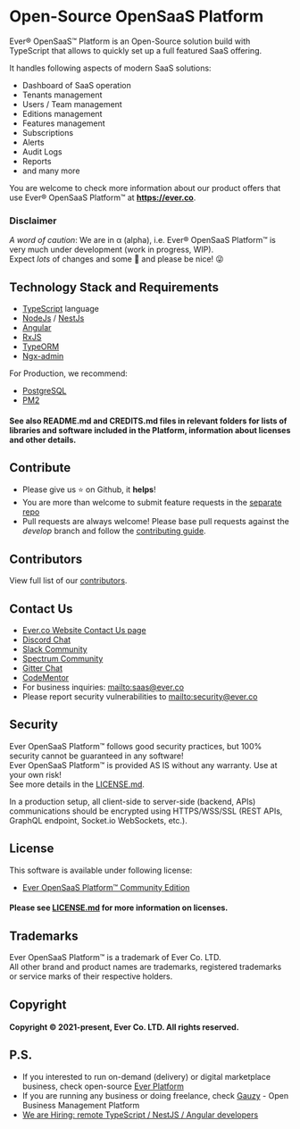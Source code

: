 # Open-Source OpenSaaS Platform

Ever® OpenSaaS™ Platform is an Open-Source solution build with TypeScript that allows to quickly set up a full featured SaaS offering.

It handles following aspects of modern SaaS solutions:

- Dashboard of SaaS operation
- Tenants management
- Users / Team management
- Editions management
- Features management
- Subscriptions
- Alerts
- Audit Logs
- Reports
- and many more

You are welcome to check more information about our product offers that use Ever® OpenSaaS Platform™ at **<https://ever.co>**.

### Disclaimer

_A word of caution_: We are in α (alpha), i.e. Ever® OpenSaaS Platform™ is very much under development (work in progress, WIP).  
Expect _lots_ of changes and some :bug: and please be nice! :stuck_out_tongue_winking_eye:

## Technology Stack and Requirements

-   [TypeScript](https://www.typescriptlang.org) language
-   [NodeJs](https://nodejs.org) / [NestJs](https://github.com/nestjs/nest)
-   [Angular](https://angular.io)
-   [RxJS](http://reactivex.io/rxjs)
-   [TypeORM](https://github.com/typeorm/typeorm)
-   [Ngx-admin](https://github.com/akveo/ngx-admin)

For Production, we recommend:

-   [PostgreSQL](https://www.postgresql.org)
-   [PM2](https://github.com/Unitech/pm2)

#### See also README.md and CREDITS.md files in relevant folders for lists of libraries and software included in the Platform, information about licenses and other details.

## Contribute

-   Please give us :star: on Github, it **helps**!
-   You are more than welcome to submit feature requests in the [separate repo](https://github.com/ever-co/feature-requests/issues)
-   Pull requests are always welcome! Please base pull requests against the _develop_ branch and follow the [contributing guide](.github/CONTRIBUTING.md).

## Contributors

View full list of our [contributors](https://github.com/ever-co/saas/graphs/contributors).

## Contact Us

-   [Ever.co Website Contact Us page](https://ever.co/contacts)
-   [Discord Chat](https://discord.gg/msqRJ4w)
-   [Slack Community](https://join.slack.com/t/everplatform/shared_invite/enQtNzc2NzI1OTgwMjQwLTBkODI3OTU2ZDI1YTQwNWE3OGExYWUwYjE5NThkMjRiYjA0NmFiNzZhYWUzNWViNWI4Nzg2YTc3MzY2MjY0YzU)
-   [Spectrum Community](https://spectrum.chat/ever)
-   [Gitter Chat](https://gitter.im/ever-co/ever)
-   [CodeMentor](https://www.codementor.io/evereq)
-   For business inquiries: <mailto:saas@ever.co>
-   Please report security vulnerabilities to <mailto:security@ever.co>

## Security

Ever OpenSaaS Platform™ follows good security practices, but 100% security cannot be guaranteed in any software!  
Ever OpenSaaS Platform™ is provided AS IS without any warranty. Use at your own risk!  
See more details in the [LICENSE.md](LICENSE.md).

In a production setup, all client-side to server-side (backend, APIs) communications should be encrypted using HTTPS/WSS/SSL (REST APIs, GraphQL endpoint, Socket.io WebSockets, etc.).

## License

This software is available under following license:

-   [Ever OpenSaaS Platform™ Community Edition](https://github.com/ever-co/saas/blob/develop/LICENSE.md)

#### Please see [LICENSE.md](LICENSE.md) for more information on licenses.

## Trademarks

Ever OpenSaaS Platform™ is a trademark of Ever Co. LTD.  
All other brand and product names are trademarks, registered trademarks or service marks of their respective holders.

## Copyright

#### Copyright © 2021-present, Ever Co. LTD. All rights reserved.

## P.S.

-   If you interested to run on-demand (delivery) or digital marketplace business, check open-source [Ever Platform](https://github.com/ever-co/ever)
-   If you are running any business or doing freelance, check [Gauzy](https://github.com/ever-co/gauzy) - Open Business Management Platform
-   [We are Hiring: remote TypeScript / NestJS / Angular developers](https://github.com/ever-co/jobs#available-positions)
